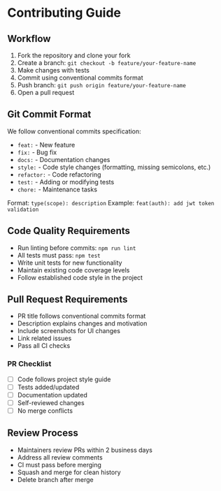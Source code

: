 # Contributing Guide

## Workflow

1. Fork the repository and clone your fork
2. Create a branch: `git checkout -b feature/your-feature-name`
3. Make changes with tests
4. Commit using conventional commits format
5. Push branch: `git push origin feature/your-feature-name`
6. Open a pull request

## Git Commit Format

We follow conventional commits specification:
- `feat:` - New feature
- `fix:` - Bug fix
- `docs:` - Documentation changes
- `style:` - Code style changes (formatting, missing semicolons, etc.)
- `refactor:` - Code refactoring
- `test:` - Adding or modifying tests
- `chore:` - Maintenance tasks

Format: `type(scope): description`
Example: `feat(auth): add jwt token validation`

## Code Quality Requirements

- Run linting before commits: `npm run lint`
- All tests must pass: `npm test`
- Write unit tests for new functionality
- Maintain existing code coverage levels
- Follow established code style in the project

## Pull Request Requirements

- PR title follows conventional commits format
- Description explains changes and motivation
- Include screenshots for UI changes
- Link related issues
- Pass all CI checks

### PR Checklist

- [ ] Code follows project style guide
- [ ] Tests added/updated
- [ ] Documentation updated
- [ ] Self-reviewed changes
- [ ] No merge conflicts

## Review Process

- Maintainers review PRs within 2 business days
- Address all review comments
- CI must pass before merging
- Squash and merge for clean history
- Delete branch after merge